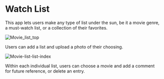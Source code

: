 # Watch List

This app lets users make any type of list under the sun, be it a movie genre, a must-watch list, or a collection of their favorites.

![Movie_list_top](https://github.com/RLMP44/rails-watch-list/assets/109778611/24d399bc-5ddf-4b57-aaff-6e0134ef6793)

Users can add a list and upload a photo of their choosing.

![Movie-list-list-index](https://github.com/RLMP44/rails-watch-list/assets/109778611/c5682d3c-0579-49f5-b1d9-2b492c23c301)

Within each individual list, users can choose a movie and add a comment for future reference, or delete an entry.
